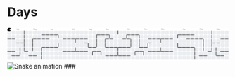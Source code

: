# Days
<picture>
  <source media="(prefers-color-scheme: dark)" srcset="https://raw.githubusercontent.com/91Daysss/Days/output/pacman-contribution-graph-dark.svg">
  <source media="(prefers-color-scheme: light)" srcset="https://raw.githubusercontent.com/91Daysss/Days/output/pacman-contribution-graph.svg">
  <img alt="pacman contribution graph" src="https://raw.githubusercontent.com/91Daysss/Days/output/pacman-contribution-graph.svg">
</picture>

<picture>
   <source media="(prefers-color-scheme: dark)" srcset="https://raw.githubusercontent.com/91Daysss/Days/output/github-snake-dark.svg" />
   <source media="(prefers-color-scheme: light)" srcset="https://raw.githubusercontent.com/91Daysss/Days/output/github-snake.svg" />
   <img src="https://raw.githubusercontent.com/91Daysss/Days/output/snake.svg" alt="Snake animation" />
</picture>
###
